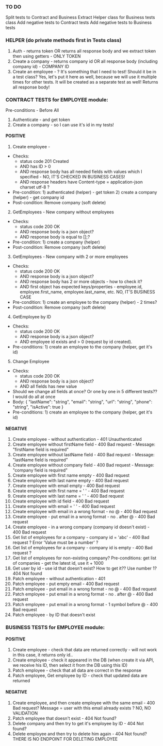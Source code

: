 ### TO DO
Split tests to Contract and Business
Extract Helper class for Business tests class
Add negative tests to Contract tests
Add negative tests to Business tests

### HELPER (do private methods first in Tests class)
1. Auth - returns token OR returns all response body and we extract token then using getters - ONLY TOKEN
2. Create a company - returns company id OR all response body (including company id) - COMPANY ID
3. Create an employee - ? It's something that I need to test! Should it be in a test class? Yes, let's put it here as well,
because we will use it multiple times for other tests. It will be created as a separate test as well! Returns all response body!

### CONTRACT TESTS for EMPLOYEE module:

Pre-conditions - Before All 
1. Authenticate - and get token
2. Create a company - so I can use it's id in my tests!

#### POSITIVE
1. Create employee -
- Checks:
  - status code 201 Created 
  - AND has ID > 0 
  - AND response body has all needed fields with values which I specified - NO, IT'S CHECKED IN BUSINESS CASES! 
  - AND response headers have Content-type = application-json charset utf-8 ? 
- Pre-condition: 1) authenticated (helper) - get token 2) create a company (helper) - get company id
- Post-condition: Remove company (soft delete)

2. GetEmployees -
New company without employees
- Checks:
  - status code 200 OK
  - AND response body is a json object?
  - AND response body is equal to [];?
- Pre-condition: 1) create a company (helper)
- Post-condition: Remove company (soft delete)

3. GetEmployees -
New company with 2 or more employees
- Checks:
  - status code 200 OK 
  - AND response body is a json object?
  - AND response body has 2 or more objects   - how to check it?
  - AND first object has expected keys/properties - employee.id, employee.first_name, employee.last_name, etc. NO, IT'S BUSINESS CASE 
- Pre-condition: 1) create an employee to the company (helper) - 2 times?
- Post-condition: Remove company (soft delete)

4. GetEmployee by ID
- Checks:
  - status code 200 OK 
  - AND response body is a json object?
  - AND employee id exists and > 0 (request by id created). 
- Pre-conditions: 1) create an employee to the company (helper, get it's id)

5. Change Employee
- Checks:
  - status code 200 OK
  - AND response body is a json object?
  - AND all fields has new value
- Should we change all fields at once? Or one by one in 5 different tests?? I would do all at once
- Body:
  {
    "lastName": "string",
    "email": "string",
    "url": "string",
    "phone": "string",
    "isActive": true
  }
- Pre-conditions: 1) create an employee to the company (helper, get it's id)

#### NEGATIVE
1. Create employee - without authentication - 401 Unauthenticated
2. Create employee without firstName field - 400 Bad request - Message: "firstName field is required"
3. Create employee without lastName field - 400 Bad request - Message: "lastName field is required"
4. Create employee without company field - 400 Bad request - Message: "company field is required"
5. Create employee with first name empty - 400 Bad request
6. Create employee with last name empty - 400 Bad request
7. Create employee with email empty - 400 Bad request
8. Create employee with first name = ' ' - 400 Bad request
9. Create employee with last name = ' ' - 400 Bad request
10. Create employee with id field - 400 Bad request
11. Create employee with email = ' ' - 400 Bad request
11. Create employee with email in a wrong format - no @ - 400 Bad request
12. Create employee - put email in a wrong format - no . after @ - 400 Bad request
13. Create employee - in a wrong company (company id doesn't exist) - 400 Bad request
14. Get list of employees for a company - company id = 'abc' - 400 Bad request ? Error 'Value must be a number' ?
15. Get list of employees for a company - company id is empty - 400 Bad request ?
16. Get list of employees for non-existing company? Pre-conditions: get list of companies - get the latest id, use it + 1000
17. Get user by id - use id that doesn't exist? How to get it?? Use number 1? 404 Not found
18. Patch employee - without authentication - 401
19. Patch employee - put empty email - 400 Bad request 
20. Patch employee - put email in a wrong format - no @ - 400 Bad request
21. Patch employee - put email in a wrong format - no . after @ - 400 Bad request
22. Patch employee - put email in a wrong format - 1 symbol before @ - 400 Bad request
23. Patch employee - by ID that doesn't exist

### BUSINESS TESTS for EMPLOYEE module:

#### POSITIVE
1. Create employee - check that data are returned correctly - will not work in this case, it returns only id..
2. Create employee - check it appeared in the DB (when create it via API, we receive his ID, then select it from the DB using this ID)
2. Patch employee - check that all data are correct in the response
3. Patch employee, Get employee by ID - check that updated data are returned

#### NEGATIVE
1. Create employee, and then create employee with the same email - 400 Bad request? Message = user with this email already exists ? NO, NO VALIDATION
2. Patch employee that doesn't exist - 404 Not found?
3. Delete company and then try to get it's employee by ID - 404 Not found?
4. Delete employee and then try to delete him again - 404 Not found? THERE IS NO ENDPOINT FOR DELETING EMPLOYEE
